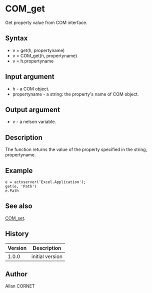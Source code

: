 

# COM_get

Get property value from COM interface.

## Syntax

- v = get(h, propertyname)
- v = COM_get(h, propertyname)
- v = h.propertyname

## Input argument

 - h - a COM object.
 - propertyname - a string: the property's name of COM object.

## Output argument

 - v - a nelson variable.

## Description


  <p>The function returns the value of the property specified in the string, propertyname.</p>


## Example

```Nelson
e = actxserver('Excel.Application');
get(e, 'Path')
e.Path
```

## See also

[COM_set](COM_set.md).
## History

|Version|Description|
|------|------|
|1.0.0|initial version|


## Author

Allan CORNET



